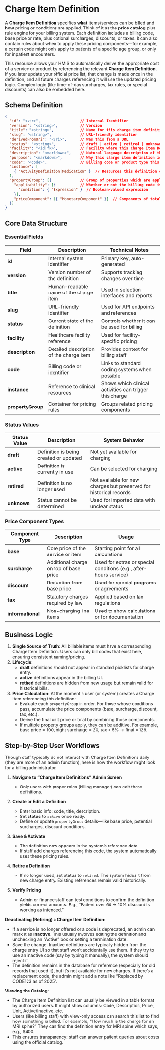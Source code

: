 
# Charge Item Definition

A **Charge Item Definition** specifies **what** items/services can be billed and **how** pricing or conditions are applied. Think of it as the **price catalog** plus rule engine for your billing system. Each definition includes a billing code, base price or rate, plus optional surcharges, discounts, or taxes. It can also contain rules about when to apply these pricing components—for example, a certain code might only apply to patients of a specific age group, or only for inpatient encounters.

This resource allows your HMIS to automatically derive the appropriate cost of a service or product by referencing the relevant **Charge Item Definition**. If you later update your official price list, that change is made once in the definition, and all future charges referencing it will use the updated pricing logic. Complex logic (like time-of-day surcharges, tax rules, or special discounts) can also be embedded here.

## Schema Definition

```json
{
  "id": "<str>",                  // Internal Identifier
  "version": "<string>",          // Version 
  "title": "<string>",            // Name for this charge item definition
  "slug": "<string>",             // URL-friendly identifier
  "derivedFromUri": "<uri>",      // Was this from a URL
  "status": "<string>",           // draft | active | retired | unknown
  "facility": "<id|fk>",          // Facility where this Charge Item Definition is created
  "description": "<markdown>",    // Natural language description of the charge item definition
  "purpose": "<markdown>",        // Why this charge item definition is defined
  "code": "<code>",               // Billing code or product type this definition applies to
  "instance": [
    { "ActivityDefinition|Medication" }  // Resources this definition can apply to
  ],
  "propertyGroup": [{             // Group of properties which are applicable under the same conditions
    "applicability": [{           // Whether or not the billing code is applicable
      "condition": { "Expression" }  // Boolean-valued expression
    }],
    "priceComponent": [{ "MonetaryComponent" }]  // Components of total line item price
  }]
}
```

## Core Data Structure

### Essential Fields

| Field | Description | Technical Notes |
|-------|-------------|----------------|
| **id** | Internal system identifier | Primary key, auto-generated |
| **version** | Version number of the definition | Supports tracking changes over time |
| **title** | Human-readable name of the charge item | Used in selection interfaces and reports |
| **slug** | URL-friendly identifier | Used for API endpoints and references |
| **status** | Current state of the definition | Controls whether it can be used for billing |
| **facility** | Healthcare facility reference | Used for facility-specific pricing |
| **description** | Detailed description of the charge item | Provides context for billing staff |
| **code** | Billing code or identifier | Links to standard coding systems when possible |
| **instance** | Reference to clinical resources | Shows which clinical activities can trigger this charge |
| **propertyGroup** | Container for pricing rules | Groups related pricing components |

### Status Values

| Status Value | Description | System Behavior |
|--------------|-------------|----------------|
| **draft** | Definition is being created or updated | Not yet available for charging |
| **active** | Definition is currently in use | Can be selected for charging |
| **retired** | Definition is no longer used | Not available for new charges but preserved for historical records |
| **unknown** | Status cannot be determined | Used for imported data with unclear status |

### Price Component Types

| Component Type | Description | Usage |
|----------------|-------------|-------|
| **base** | Core price of the service or item | Starting point for all calculations |
| **surcharge** | Additional charge on top of base price | Used for extras or special conditions (e.g., after-hours service) |
| **discount** | Reduction from base price | Used for special programs or agreements |
| **tax** | Statutory charges required by law | Applied based on tax regulations |
| **informational** | Non-charging line items | Used to show calculations or for documentation |


## Business Logic
1. **Single Source of Truth**: All billable items must have a corresponding Charge Item Definition. Users can only bill codes that exist here, ensuring consistent naming/pricing.  
2. **Lifecycle**: 
   - **draft** definitions should not appear in standard picklists for charge entry.  
   - **active** definitions appear in the billing UI.  
   - **retired** definitions are hidden from new usage but remain valid for historical bills.  
3. **Price Calculation**: At the moment a user (or system) creates a Charge Item referencing this definition:
   - Evaluate each `propertyGroup` in order. For those whose conditions pass, accumulate the price components (base, surcharge, discount, tax, etc.).  
   - Derive the final unit price or total by combining those components.  
   - If multiple property groups apply, they can be additive. For example, base price = 100, night surcharge = 20, tax = 5% → final = 126.  

## Step-by-Step User Workflows
Though staff typically do not interact with Charge Item Definitions daily (they are more of an admin function), here is how the workflow might look for a billing administrator:

1. **Navigate to “Charge Item Definitions” Admin Screen**  
   - Only users with proper roles (billing manager) can edit these definitions.  

2. **Create or Edit a Definition**  
   - Enter basic info: code, title, description.  
   - Set **status** to `active` once ready.  
   - Define or update `propertyGroup` details—like base price, potential surcharges, discount conditions.  

3. **Save & Activate**  
   - The definition now appears in the system’s reference data.  
   - If staff add charges referencing this code, the system automatically uses these pricing rules.  

4. **Retire a Definition**  
   - If no longer used, set status to `retired`. The system hides it from new charge entry. Existing references remain valid historically.  

5. **Verify Pricing**  
   - Admin or finance staff can test conditions to confirm the definition yields correct amounts. E.g., “Patient over 60 -> 10% discount is working as intended.”  


**Deactivating (Retiring) a Charge Item Definition:**
- If a service is no longer offered or a code is deprecated, an admin can mark it as **Inactive**. This usually involves editing the definition and unchecking an “Active” box or setting a termination date.
- Save the change. Inactive definitions are typically hidden from the charge entry UI so that staff won’t accidentally use them. If they try to use an inactive code (say by typing it manually), the system should reject it.
- The definition remains in the database for reference (especially for old records that used it), but it’s not available for new charges. If there’s a replacement code, the admin might add a note like “Replaced by CODE123 as of 2025”.

**Viewing the Catalog:**
- The Charge Item Definition list can usually be viewed in a table format by authorized users. It might show columns: Code, Description, Price, Unit, Active/Inactive, etc.
- Users (like billing staff) with view-only access can search this list to find how something is billed. For example, “How much is the charge for an MRI spine?” They can find the definition entry for MRI spine which says, e.g., $400.
- This ensures transparency: staff can answer patient queries about costs using the official catalog.